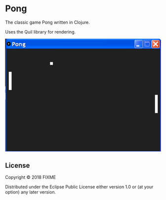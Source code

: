 # Pong

The classic game Pong written in Clojure.

Uses the Quil library for rendering.

![Alt text](./screenshot.png?raw=true "Title")

## License

Copyright © 2018 FIXME

Distributed under the Eclipse Public License either version 1.0 or (at
your option) any later version.
